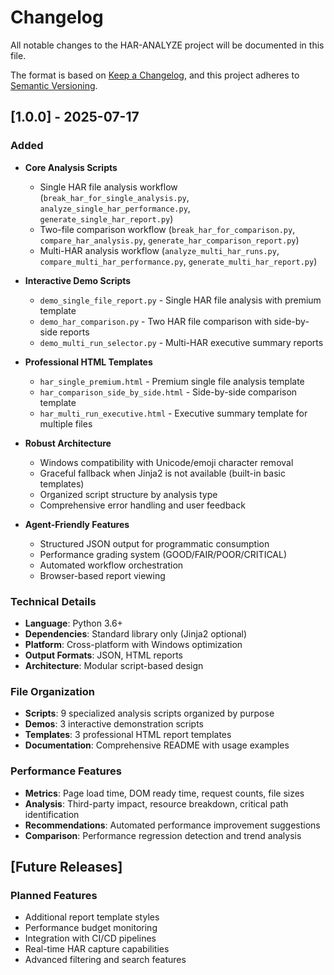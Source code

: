 # Changelog

All notable changes to the HAR-ANALYZE project will be documented in this file.

The format is based on [Keep a Changelog](https://keepachangelog.com/en/1.0.0/),
and this project adheres to [Semantic Versioning](https://semver.org/spec/v2.0.0.html).

## [1.0.0] - 2025-07-17

### Added
- **Core Analysis Scripts**
  - Single HAR file analysis workflow (`break_har_for_single_analysis.py`, `analyze_single_har_performance.py`, `generate_single_har_report.py`)
  - Two-file comparison workflow (`break_har_for_comparison.py`, `compare_har_analysis.py`, `generate_har_comparison_report.py`)
  - Multi-HAR analysis workflow (`analyze_multi_har_runs.py`, `compare_multi_har_performance.py`, `generate_multi_har_report.py`)

- **Interactive Demo Scripts**
  - `demo_single_file_report.py` - Single HAR file analysis with premium template
  - `demo_har_comparison.py` - Two HAR file comparison with side-by-side reports
  - `demo_multi_run_selector.py` - Multi-HAR executive summary reports

- **Professional HTML Templates**
  - `har_single_premium.html` - Premium single file analysis template
  - `har_comparison_side_by_side.html` - Side-by-side comparison template
  - `har_multi_run_executive.html` - Executive summary template for multiple files

- **Robust Architecture**
  - Windows compatibility with Unicode/emoji character removal
  - Graceful fallback when Jinja2 is not available (built-in basic templates)
  - Organized script structure by analysis type
  - Comprehensive error handling and user feedback

- **Agent-Friendly Features**
  - Structured JSON output for programmatic consumption
  - Performance grading system (GOOD/FAIR/POOR/CRITICAL)
  - Automated workflow orchestration
  - Browser-based report viewing

### Technical Details
- **Language**: Python 3.6+
- **Dependencies**: Standard library only (Jinja2 optional)
- **Platform**: Cross-platform with Windows optimization
- **Output Formats**: JSON, HTML reports
- **Architecture**: Modular script-based design

### File Organization
- **Scripts**: 9 specialized analysis scripts organized by purpose
- **Demos**: 3 interactive demonstration scripts
- **Templates**: 3 professional HTML report templates
- **Documentation**: Comprehensive README with usage examples

### Performance Features
- **Metrics**: Page load time, DOM ready time, request counts, file sizes
- **Analysis**: Third-party impact, resource breakdown, critical path identification
- **Recommendations**: Automated performance improvement suggestions
- **Comparison**: Performance regression detection and trend analysis

## [Future Releases]

### Planned Features
- Additional report template styles
- Performance budget monitoring
- Integration with CI/CD pipelines
- Real-time HAR capture capabilities
- Advanced filtering and search features
